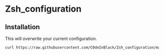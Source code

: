 # Zsh_configuration

## Installation

This will overwrite your current configuration.

```bash
curl https://raw.githubusercontent.com/C0deInBlack/Zsh_configuration/main/.zshrc > ~/.zshrc
```
